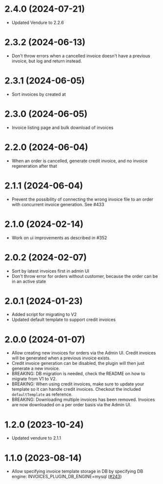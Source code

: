 # 2.4.0 (2024-07-21)

- Updated Vendure to 2.2.6

# 2.3.2 (2024-06-13)

- Don't throw errors when a cancelled invoice doesn't have a previous invoice, but log and return instead.

# 2.3.1 (2024-06-05)

- Sort invoices by created at

# 2.3.0 (2024-06-05)

- Invoice listing page and bulk download of invoices

# 2.2.0 (2024-06-04)

- When an order is cancelled, generate credit invoice, and no invoice regeneration after that

# 2.1.1 (2024-06-04)

- Prevent the possibility of connecting the wrong invoice file to an order with concurrent invoice generation. See #433

# 2.1.0 (2024-02-14)

- Work on ui improvements as described in #352

# 2.0.2 (2024-02-07)

- Sort by latest invoices first in admin UI
- Don't throw error for orders without customer, because the order can be in an active state

# 2.0.1 (2024-01-23)

- Added script for migrating to V2
- Updated default template to support credit invoices

# 2.0.0 (2024-01-07)

- Allow creating new invoices for orders via the Admin UI. Credit invoices will be generated when a previous invoice exists.
- Credit invoice generation can be disabled, the plugin will then just generate a new invoice.
- BREAKING: DB migration is needed, check the README on how to migrate from V1 to V2.
- BREAKING: When using credit invoices, make sure to update your template so it can handle credit invoices. Checkout the included `defaultTemplate` as reference.
- BREAKING: Downloading multiple invoices has been removed. Invoices are now downloaded on a per order basis via the Admin UI.

# 1.2.0 (2023-10-24)

- Updated vendure to 2.1.1

# 1.1.0 (2023-08-14)

- Allow specifying invoice template storage in DB by specifying DB engine: INVOICES_PLUGIN_DB_ENGINE=mysql ([#243](https://github.com/Pinelab-studio/pinelab-vendure-plugins/pull/243))
